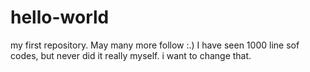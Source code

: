 # hello-world
my first repository. May many more follow :.)
I have seen 1000  line sof codes, but never did it really myself. i want to change that.
